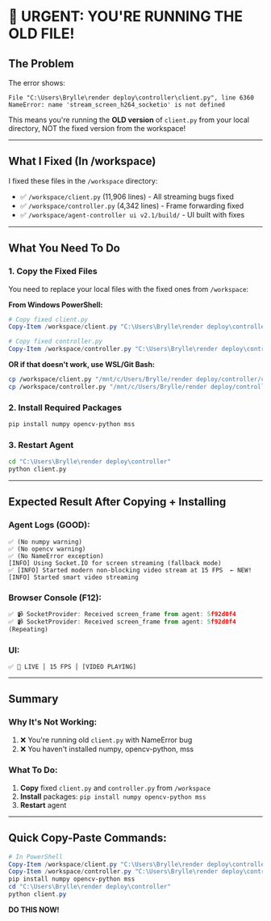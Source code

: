 # 🚨 URGENT: YOU'RE RUNNING THE OLD FILE!

## The Problem

The error shows:
```
File "C:\Users\Brylle\render deploy\controller\client.py", line 6360
NameError: name 'stream_screen_h264_socketio' is not defined
```

This means you're running the **OLD version** of `client.py` from your local directory, NOT the fixed version from the workspace!

---

## What I Fixed (In /workspace)

I fixed these files in the `/workspace` directory:
- ✅ `/workspace/client.py` (11,906 lines) - All streaming bugs fixed
- ✅ `/workspace/controller.py` (4,342 lines) - Frame forwarding fixed
- ✅ `/workspace/agent-controller ui v2.1/build/` - UI built with fixes

---

## What You Need To Do

### 1. Copy the Fixed Files

You need to replace your local files with the fixed ones from `/workspace`:

**From Windows PowerShell:**
```powershell
# Copy fixed client.py
Copy-Item /workspace/client.py "C:\Users\Brylle\render deploy\controller\client.py" -Force

# Copy fixed controller.py  
Copy-Item /workspace/controller.py "C:\Users\Brylle\render deploy\controller\controller.py" -Force
```

**OR if that doesn't work, use WSL/Git Bash:**
```bash
cp /workspace/client.py "/mnt/c/Users/Brylle/render deploy/controller/client.py"
cp /workspace/controller.py "/mnt/c/Users/Brylle/render deploy/controller/controller.py"
```

### 2. Install Required Packages

```bash
pip install numpy opencv-python mss
```

### 3. Restart Agent

```bash
cd "C:\Users\Brylle\render deploy\controller"
python client.py
```

---

## Expected Result After Copying + Installing

### Agent Logs (GOOD):
```
✅ (No numpy warning)
✅ (No opencv warning)
✅ (No NameError exception)
[INFO] Using Socket.IO for screen streaming (fallback mode)
✅ [INFO] Started modern non-blocking video stream at 15 FPS  ← NEW!
[INFO] Started smart video streaming
```

### Browser Console (F12):
```javascript
✅ 📹 SocketProvider: Received screen_frame from agent: 5f92d0f4
✅ 📹 SocketProvider: Received screen_frame from agent: 5f92d0f4
(Repeating)
```

### UI:
```
✅ 🔴 LIVE │ 15 FPS │ [VIDEO PLAYING]
```

---

## Summary

### Why It's Not Working:
1. ❌ You're running old `client.py` with NameError bug
2. ❌ You haven't installed numpy, opencv-python, mss

### What To Do:
1. **Copy** fixed `client.py` and `controller.py` from `/workspace`
2. **Install** packages: `pip install numpy opencv-python mss`
3. **Restart** agent

---

## Quick Copy-Paste Commands:

```powershell
# In PowerShell
Copy-Item /workspace/client.py "C:\Users\Brylle\render deploy\controller\client.py" -Force
Copy-Item /workspace/controller.py "C:\Users\Brylle\render deploy\controller\controller.py" -Force
pip install numpy opencv-python mss
cd "C:\Users\Brylle\render deploy\controller"
python client.py
```

**DO THIS NOW!**
